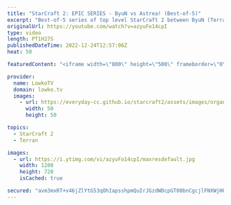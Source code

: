 ```yaml
---
title: "StarCraft 2: EPIC SERIES - ByuN vs Astrea! (Best-of-5)"
excerpt: "Best-of-5 series of top level StarCraft 2 between ByuN (Terran) and Astrea (Protoss). This series is one of the best games of SC2 that was played during HomeStory Cup 22.  Upcoming balance changes: https://youtu.be/y87c1xp3I3Q  Support my work on Patreon: https://www.patreon.com/lowkotv Become a YouTube"
originalUrl: https://youtube.com/watch?v=azyuFo14cpI
type: video
length: PT1H27S
publishedDateTime: 2022-12-24T12:57:06Z
heat: 50

featuredContent: "<iframe width=\"800\" height=\"500\" frameborder=\"0\" src=\"https://www.youtube.com/embed/azyuFo14cpI\" allow=\"accelerometer; autoplay; encrypted-media; gyroscope; picture-in-picture\" allowfullscreen></iframe>"

provider:
  name: LowkoTV
  domain: lowko.tv
  images:
    - url: https://everyday-cc.github.io/starcraft2/assets/images/organizations/lowko.tv-50x50.jpg
      width: 50
      height: 50

topics:
  - StarCraft 2
  - Terran

images:
  - url: https://i.ytimg.com/vi/azyuFo14cpI/maxresdefault.jpg
    width: 1280
    height: 720
    isCached: true

secured: "avm3mxRT+v46jZlYtG53qOhIapsshpmQuIrJGzdWDcpGT00bnCgcjlFNXWjHUt4bhG9z6sASG8pzuOWihEMMNa4msIx60J9NcvFGhctBmvvOV0xTS29xPo7dZQ6yW7giGbz3ZDjcPUrw1mpgAfgrxZfZcqETZPUJTF8brbO/vs7DiUGnCybPJOiwW6k+VKzZ8MovHTPBDxeRgfG+FqJ/vEzsln7H9UWMJgqyPT25YsqXnNa91Eu3G9ZrEk1hl142qPtlG8NzbWKvLXmW9L06YhAawe+zdTSHAOXm7zXchmehWBDeokGwdzT8e6RwPEwun87jbI8mUR0TMAhWvvYdt725r+vvbwsUM+rcxU2hnZcZzmHIPq0TnosRjI8+dnsZMdJ/2DZogtMOYp8LkEQg5X9qPtXKqD7LRyprdBL4ug4=;JnprZ6Kj1tMa0btehzv9YQ=="
---
```


